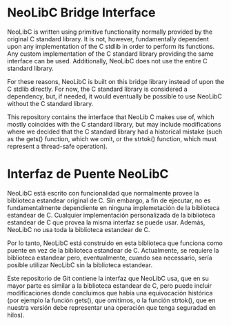 # NeoLibC Bridge Interface

NeoLibC is written using primitive functionality normally provided by the original C standard library. It is not, however, fundamentally dependent upon any implementation of the C stdlib in order to perform its functions. Any custom implementation of the C standard library providing the same interface can be used. Additionally, NeoLibC does not use the entire C standard library.

For these reasons, NeoLibC is built on this bridge library instead of upon the C stdlib directly. For now,  the C standard library is considered a dependency, but, if needed, it would eventually be possible to use NeoLibC without the C standard library.

This repository contains the interface that NeoLib C makes use of, which mostly coincides with the C standard library, but may include modifications where we decided that the C standard library had a historical mistake (such as the gets() function, which we omit, or the strtok() function, which must represent a thread-safe operation).

# Interfaz de Puente NeoLibC

NeoLibC está escrito con funcionalidad que normalmente provee la biblioteca estandear original de C. Sin embargo, a fin de ejecutar, no es fundamentalmente dependiente en ninguna implemetación de la biblioteca estandear de C. Cualquier implementación personalizada de la biblioteca estandear de C que provea la misma interfaz se puede usar. Además, NeoLibC no usa toda la biblioteca estandear de C.

Por lo tanto, NeoLibC está construido en esta biblioteca que funciona como puente en vez de la biblioteca estandear de C. Actualmente, se requiere la biblioteca estandear pero, eventualmente, cuando sea necessario, sería posible utilizar NeoLibC sin la biblioteca estandear.

Este repositorio de Git contiene la interfaz que NeoLibC usa, que en su mayor parte es similar a la biblioteca estandear de C, pero puede incluir modificaciones donde concluimos que había una equivocación histórica (por ejemplo la función gets(), que omitimos, o la función strtok(), que en nuestra versión debe representar una operación que tenga seguradad en hilos).
